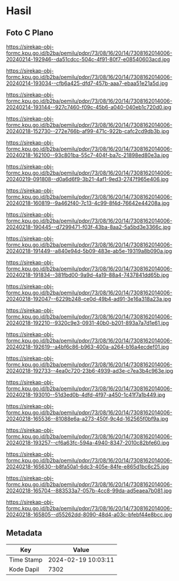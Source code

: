 # Hasil

## Foto C Plano

https://sirekap-obj-formc.kpu.go.id/b2ba/pemilu/pdpr/73/08/16/20/14/7308162014006-20240214-192946--da51cdcc-504c-4f91-80f7-e08540603acd.jpg

https://sirekap-obj-formc.kpu.go.id/b2ba/pemilu/pdpr/73/08/16/20/14/7308162014006-20240214-193034--cfb6a425-dfd7-457b-aaa7-ebaa51e21a5d.jpg

https://sirekap-obj-formc.kpu.go.id/b2ba/pemilu/pdpr/73/08/16/20/14/7308162014006-20240214-193144--927c7460-f09c-45b6-a040-040eb1c720d0.jpg

https://sirekap-obj-formc.kpu.go.id/b2ba/pemilu/pdpr/73/08/16/20/14/7308162014006-20240218-152730--272e766b-af99-471c-922b-cafc2cd9db3b.jpg

https://sirekap-obj-formc.kpu.go.id/b2ba/pemilu/pdpr/73/08/16/20/14/7308162014006-20240218-162100--93c801ba-55c7-404f-ba7c-21898ed80e3a.jpg

https://sirekap-obj-formc.kpu.go.id/b2ba/pemilu/pdpr/73/08/16/20/14/7308162014006-20240219-091808--d0a6d6f9-3b21-4af1-9ed3-2747f965e406.jpg

https://sirekap-obj-formc.kpu.go.id/b2ba/pemilu/pdpr/73/08/16/20/14/7308162014006-20240218-160819--9a462f40-7c13-4c99-8f4d-76642e44208a.jpg

https://sirekap-obj-formc.kpu.go.id/b2ba/pemilu/pdpr/73/08/16/20/14/7308162014006-20240218-190445--d7299471-f03f-43ba-8aa2-5a5bd3e3366c.jpg

https://sirekap-obj-formc.kpu.go.id/b2ba/pemilu/pdpr/73/08/16/20/14/7308162014006-20240218-191449--a840e94d-5b09-483e-ab5e-19319a8b090a.jpg

https://sirekap-obj-formc.kpu.go.id/b2ba/pemilu/pdpr/73/08/16/20/14/7308162014006-20240218-191834--381fbd00-9a9d-4a19-88a4-7437841dd65b.jpg

https://sirekap-obj-formc.kpu.go.id/b2ba/pemilu/pdpr/73/08/16/20/14/7308162014006-20240218-192047--6229b248-ce0d-49b4-ad91-3e16a318a23a.jpg

https://sirekap-obj-formc.kpu.go.id/b2ba/pemilu/pdpr/73/08/16/20/14/7308162014006-20240218-192210--9320c9e3-0931-40b0-b201-893a7a7d1e61.jpg

https://sirekap-obj-formc.kpu.go.id/b2ba/pemilu/pdpr/73/08/16/20/14/7308162014006-20240218-192619--a4bf6c86-b963-400a-a264-b16a4ecdef01.jpg

https://sirekap-obj-formc.kpu.go.id/b2ba/pemilu/pdpr/73/08/16/20/14/7308162014006-20240218-192733--4ea0c720-23b6-4939-ad3e-c7ea3b4c963e.jpg

https://sirekap-obj-formc.kpu.go.id/b2ba/pemilu/pdpr/73/08/16/20/14/7308162014006-20240218-193010--51d3ed0b-4dfd-4f97-a450-1c41f7a1b449.jpg

https://sirekap-obj-formc.kpu.go.id/b2ba/pemilu/pdpr/73/08/16/20/14/7308162014006-20240218-165536--81088e6a-a273-450f-9c4d-162565f0bf9a.jpg

https://sirekap-obj-formc.kpu.go.id/b2ba/pemilu/pdpr/73/08/16/20/14/7308162014006-20240218-193257--cf6a63fc-594a-4940-8347-2010c82bfe60.jpg

https://sirekap-obj-formc.kpu.go.id/b2ba/pemilu/pdpr/73/08/16/20/14/7308162014006-20240218-165630--b8fa50a1-6dc3-405e-84fe-e865d1bc6c25.jpg

https://sirekap-obj-formc.kpu.go.id/b2ba/pemilu/pdpr/73/08/16/20/14/7308162014006-20240218-165704--883533a7-057b-4cc8-99da-ad5eaea7b081.jpg

https://sirekap-obj-formc.kpu.go.id/b2ba/pemilu/pdpr/73/08/16/20/14/7308162014006-20240218-165805--d55262dd-8090-48d4-a03c-bfebf44e8bcc.jpg


## Metadata

| Key        | Value               |
| ---------- | ------------------- |
| Time Stamp | 2024-02-19 10:03:11 |
| Kode Dapil | 7302                |




